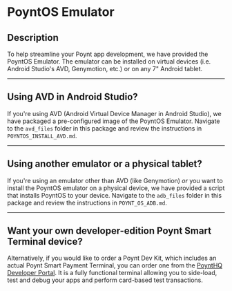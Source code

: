# PoyntOS Emulator
## Description
To help streamline your Poynt app development, we have provided the PoyntOS Emulator. The emulator
can be installed on virtual devices (i.e. Android Studio's AVD, Genymotion, etc.) or on any 7"
Android tablet.

---

## Using AVD in Android Studio?
If you're using AVD (Android Virtual Device Manager in Android Studio), we have packaged a
pre-configured image of the PoyntOS Emulator. Navigate to the `avd_files` folder in this package
and review the instructions in `POYNTOS_INSTALL_AVD.md`.

---

## Using another emulator or a physical tablet?
If you're using an emulator other than AVD (like Genymotion) _or_ you want to install the PoyntOS
emulator on a physical device, we have provided a script that installs PoyntOS to your device.
Navigate to the `adb_files` folder in this package and review the instructions in 
`POYNT_OS_ADB.md`.

---

## Want your own developer-edition Poynt Smart Terminal device?
Alternatively, if you would like to order a Poynt Dev Kit, which includes an actual Poynt Smart Payment Terminal,
you can order one from the [PoyntHQ Developer Portal](https://poynt.net/devkits/order). It is a fully functional
terminal allowing you to side-load, test and debug your apps and perform card-based test transactions.